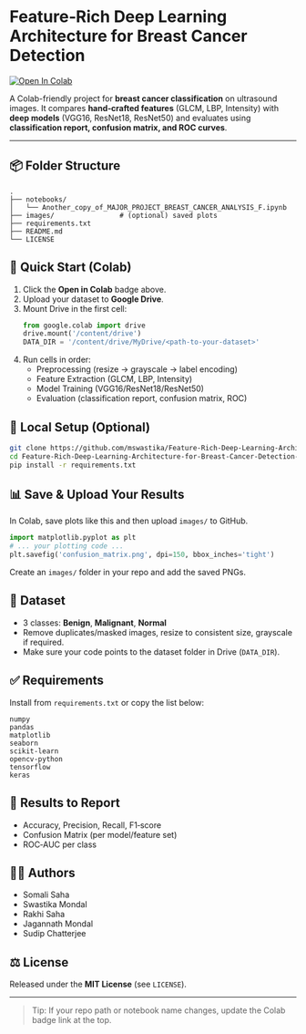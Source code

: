 # Feature‑Rich Deep Learning Architecture for Breast Cancer Detection

[![Open In Colab](https://colab.research.google.com/assets/colab-badge.svg)](https://colab.research.google.com/github/mswastika/Feature-Rich-Deep-Learning-Architecture-for-Breast-Cancer-Detection-/blob/main/notebooks/Another_copy_of_MAJOR_PROJECT_BREAST_CANCER_ANALYSIS_F.ipynb)

A Colab-friendly project for **breast cancer classification** on ultrasound images. It compares **hand‑crafted features** (GLCM, LBP, Intensity) with **deep models** (VGG16, ResNet18, ResNet50) and evaluates using **classification report, confusion matrix, and ROC curves**.

---

## 📦 Folder Structure
```
.
├── notebooks/
│   └── Another_copy_of_MAJOR_PROJECT_BREAST_CANCER_ANALYSIS_F.ipynb
├── images/                # (optional) saved plots
├── requirements.txt
├── README.md
└── LICENSE
```

## 🚀 Quick Start (Colab)
1. Click the **Open in Colab** badge above.
2. Upload your dataset to **Google Drive**.
3. Mount Drive in the first cell:
   ```python
   from google.colab import drive
   drive.mount('/content/drive')
   DATA_DIR = '/content/drive/MyDrive/<path-to-your-dataset>'
   ```
4. Run cells in order:
   - Preprocessing (resize → grayscale → label encoding)
   - Feature Extraction (GLCM, LBP, Intensity)
   - Model Training (VGG16/ResNet18/ResNet50)
   - Evaluation (classification report, confusion matrix, ROC)

## 🧰 Local Setup (Optional)
```bash
git clone https://github.com/mswastika/Feature-Rich-Deep-Learning-Architecture-for-Breast-Cancer-Detection-.git
cd Feature-Rich-Deep-Learning-Architecture-for-Breast-Cancer-Detection-
pip install -r requirements.txt
```

## 📊 Save & Upload Your Results
In Colab, save plots like this and then upload `images/` to GitHub.
```python
import matplotlib.pyplot as plt
# ... your plotting code ...
plt.savefig('confusion_matrix.png', dpi=150, bbox_inches='tight')
```
Create an `images/` folder in your repo and add the saved PNGs.

## 📝 Dataset
- 3 classes: **Benign**, **Malignant**, **Normal**
- Remove duplicates/masked images, resize to consistent size, grayscale if required.
- Make sure your code points to the dataset folder in Drive (`DATA_DIR`).

## ✅ Requirements
Install from `requirements.txt` or copy the list below:
```
numpy
pandas
matplotlib
seaborn
scikit-learn
opencv-python
tensorflow
keras
```

## 🧪 Results to Report
- Accuracy, Precision, Recall, F1‑score
- Confusion Matrix (per model/feature set)
- ROC‑AUC per class

## 👩‍💻 Authors
- Somali Saha
- Swastika Mondal
- Rakhi Saha
- Jagannath Mondal
- Sudip Chatterjee

## ⚖️ License
Released under the **MIT License** (see `LICENSE`).

---

> Tip: If your repo path or notebook name changes, update the Colab badge link at the top.
